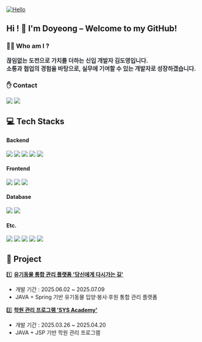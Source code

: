 <a href="https://myhits.vercel.app"><img src="https://myhits.vercel.app/api/hit/https%3A%2F%2Fgithub.com%2Fddozero?color=gray&label=Hello&size=small" alt="Hello" /></a>
## Hi ! 👋 I'm Doyeong – Welcome to my GitHub!
### 🙋‍♀️ Who am I ?
<div style="font-weight: 700; font-size: 15px; text-align: left; color: #282d33;">
    끊임없는 도전으로 가치를 더하는 신입 개발자 <b>김도영</b>입니다.<br>
    소통과 협업의 경험을 바탕으로, 실무에 기여할 수 있는 개발자로 성장하겠습니다.
</div>

### ✋ Contact
<a href=mailto:kdoyeong01@gamil.com><img src="https://img.shields.io/badge/Gmail-EA4335?style=flat-square&logo=Gmail&logoColor=white&link=mailto:kdoyeong01@gamil.com"></a>
<a href=https://github.com/ddozero><img src="https://img.shields.io/badge/Github-181717?style=flat-square&logo=Github&logoColor=white"></a>
<br>

## 💻 Tech Stacks
#### Backend
<div>
<img src="https://img.shields.io/badge/Java-007396?style=flat-square&logo=Java&logoColor=white">
<img src="https://img.shields.io/badge/JSP-E97132?style=flat-square&logoColor=white">
<img src="https://img.shields.io/badge/Servlet-B66A0E?style=flat-square&logoColor=white">
<img src="https://img.shields.io/badge/Spring-6DB33F?style=flat-square&logo=Spring&logoColor=white">
<img src="https://img.shields.io/badge/SpringBoot-6DB33F?style=flat-square&logo=springboot&logoColor=white">

</div>

#### Frontend
<div>
<img src="https://img.shields.io/badge/Javascript-F7DF1E?style=flat-square&logo=Javascript&logoColor=white">
<img src="https://img.shields.io/badge/html5-E34F26?style=flat-square&logo=html5&logoColor=white">
<img src="https://img.shields.io/badge/css-663399?style=flat-square&logo=html5&logoColor=white">
</div>

#### Database
<div>
<img src="https://img.shields.io/badge/MySQL-4479A1?style=flat-square&logo=MySQL&logoColor=white">
<img src="https://img.shields.io/badge/Oracle-F80000?style=flat-square&logo=Oracle&logoColor=white">
</div>

#### Etc.
<div>
<img src="https://img.shields.io/badge/Github-181717?style=flat-square&logo=Github&logoColor=white">
<img src="https://img.shields.io/badge/Notion-000000?style=flat-square&logo=Notion&logoColor=white">
<img src="https://img.shields.io/badge/Figma-F24E1E?style=flat-square&logo=Figma&logoColor=white">
<img src="https://img.shields.io/badge/sourcetree-0052CC?style=flat-square&logo=sourcetree&logoColor=white">
<img src="https://img.shields.io/badge/postman-FF6C37?style=flat-square&logo=postman&logoColor=white">
</div>

## 📌 Project
1️⃣ <a href ="https://github.com/ddozero/Animal-Care-Platform"> **유기동물 통합 관리 플랫폼 '당신에게 다시가는 길'** </a><br> 
- 개발 기간 : 2025.06.02 ~ 2025.07.09
- JAVA + Spring 기반 유기동물 입양·봉사·후원 통합 관리 플랫폼

2️⃣ <a href ="https://github.com/ddozero/Academic-Management-Program"> **학원 관리 프로그램 'SYS Academy'** </a><br> 
- 개발 기간 : 2025.03.26 ~ 2025.04.20
- JAVA + JSP 기반 학원 관리 프로그램
